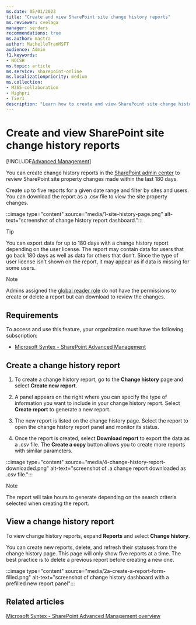```yaml
---
ms.date: 05/01/2023
title: "Create and view SharePoint site change history reports"
ms.reviewer: cvelaga
manager: serdars
recommendations: true
ms.author: mactra
author: MachelleTranMSFT
audience: Admin
f1.keywords:
- NOCSH
ms.topic: article
ms.service: sharepoint-online
ms.localizationpriority: medium
ms.collection:
- M365-collaboration
- Highpri
- Tier1
description: "Learn how to create and view SharePoint site change history reports in SharePoint admin center."
---
```


# Create and view SharePoint site change history reports

[!INCLUDE[Advanced Management](includes/advanced-management.md)]

You can create change history reports in the <a href="https://go.microsoft.com/fwlink/?linkid=2185219" target="_blank">SharePoint admin center</a> to review SharePoint site property changes made within the last 180 days.

Create up to five reports for a given date range and filter by sites and users. You can download the report as a .csv file to view the site property changes.

:::image type="content" source="media/1-site-history-page.png" alt-text="screenshot of change history report dashboard.":::

> [!TIP]
> You can export data for up to 180 days with a change history report depending on the user license. The report may contain data for users that go back 180 days as well as data for others that don’t. Since the type of user license isn’t shown on the report, it may appear as if data is missing for some users.

> [!NOTE]
> Admins assigned the [global reader role](/microsoft-365/admin/add-users/about-admin-roles?view=o365-worldwide) do not have the permissions to create or delete a report but can download to review the changes.

## Requirements

To access and use this feature, your organization must have the following subscription:

- [Microsoft Syntex - SharePoint Advanced Management](advanced-management.md)

## Create a change history report

1. To create a change history report, go to the **Change history** page and select **Create new report**.  

2. A panel appears on the right where you can specify the type of information you want to include in your change history report. Select **Create report** to generate a new report.

3. The new report is listed on the change history page. Select the report to open the change history report panel and monitor its status.

4. Once the report is created, select **Download report** to export the data as a .csv file. The **Create a copy** button allows you to create more reports with similar parameters.

:::image type="content" source="media/4-change-history-report-downloaded.png" alt-text="screenshot of .a change report downloaded as .csv file.":::

> [!NOTE]
> The report will take hours to generate depending on the search criteria selected when creating the report.

## View a change history report

To view change history reports, expand **Reports** and select **Change history**.

You can create new reports, delete, and refresh their statuses from the change history page. This page will only show five reports at a time. The best practice is to delete a previous report before creating a new one.

:::image type="content" source="media/2a-create-a-report-form-filled.png" alt-text="screenshot of change history dashboard with a prefilled new report panel":::

## Related articles

[Microsoft Syntex - SharePoint Advanced Management overview](advanced-management.md)
